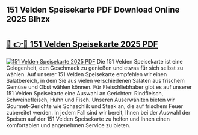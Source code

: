 ## 151 Velden Speisekarte PDF Download Online 2025 BIhzx

# <h2><a href="http://gc9m6n9.nevu.top/?p=151+Velden+Speisekarte">🔗 👉🔴 151 Velden Speisekarte 2025 PDF</a></h2>

[![151 Velden Speisekarte 2025 PDF](https://i.imgur.com/dBaPXMq.png)](http://gc9m6n9.nevu.top/?p=151+Velden+Speisekarte)
Die 151 Velden Speisekarte ist eine Gelegenheit, den Geschmack zu genießen und etwas für sich selbst zu wählen. Auf unserer 151 Velden Speisekarte empfehlen wir einen Salatbereich, in dem Sie aus vielen verschiedenen Salaten aus frischem Gemüse und Obst wählen können. Für Fleischliebhaber gibt es auf unserer 151 Velden Speisekarte eine Auswahl an Gerichten: Rindfleisch, Schweinefleisch, Huhn und Fisch. Unseren Auserwählten bieten wir Gourmet-Gerichte wie Schaschlik und Steak an, die auf frischem Feuer zubereitet werden. In jedem Fall sind wir bereit, Ihnen bei der Auswahl der Speisen auf der 151 Velden Speisekarte zu helfen und Ihnen einen komfortablen und angenehmen Service zu bieten.
